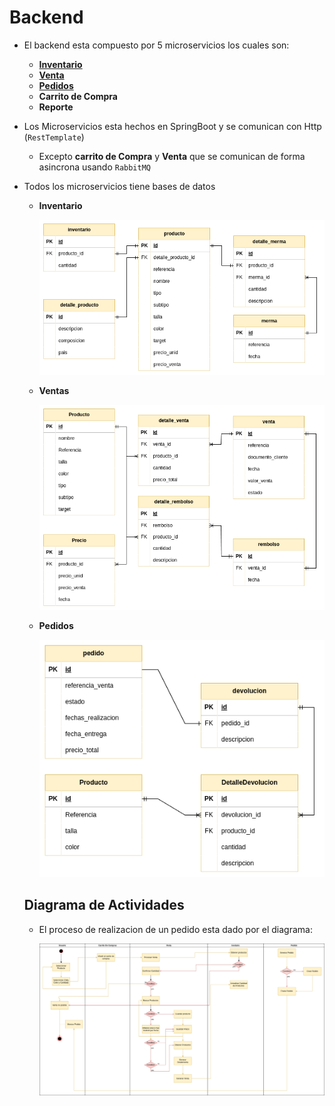 # Backend

* El backend esta compuesto por 5 microservicios los cuales son:

    * [**Inventario**](/Backend/Microservicio-inventario/)
    * [**Venta**](/Backend/Microservicio-ventas/)
    * [**Pedidos**](/Backend/Microservicio-pedido/)
    * **Carrito de Compra**
    * **Reporte**

* Los Microservicios esta hechos en SpringBoot y se comunican con Http (`RestTemplate`)
    * Excepto **carrito de Compra** y **Venta** que se comunican de forma asincrona usando `RabbitMQ`

* Todos los microservicios tiene bases de datos

    * **Inventario**

        ![Inventario](/Diagramas/DB/Inventario.png)
    
    * **Ventas**

        ![Venta](/Diagramas/DB/Ventas.png)

    * **Pedidos**

        ![Pedido](/Diagramas/DB/Pedidos.png)
    
    ## Diagrama de Actividades

    * El proceso de realizacion de un pedido esta dado por el diagrama:

        ![Actividades](/Diagramas/UML/Actividades/Pedidos.png)